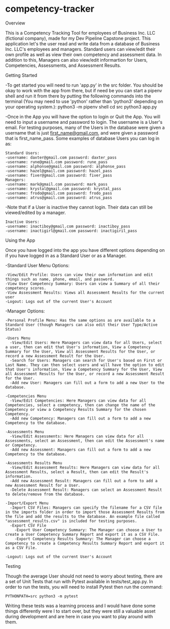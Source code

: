 # competency-tracker

Overview

This is a Competency Tracking Tool for employees of Business Inc. LLC (fictional company), made for my Dev Pipeline Capstone project. This application let's the user read and write data from a database of Business Inc. LLC's employees and managers. Standard users can view/edit their own profile as well as view their own competency and assessment data. In addition to this, Managers can also view/edit informartion for Users, Competencies, Assessments, and Assessment Results.

Getting Started

  -To get started you will need to run 'app.py' in the src folder. You should be okay to work with the app from there, but if need be you can start a pipenv shell and run it from there by putting the following commands into the terminal (You may need to use 'python' rather than 'python3' depending on your operating system.):
  python3 -m pipenv shell
  cd src
  python3 app.py

  -Once in the App you will have the option to login or Quit the App. You will need to input a username and password to login. The username is a User's email. For testing purposes, many of the Users in the database were given a username that is just first_name@gmail.com, and were given a password that is first_name_pass. Some examples of database Users you can log in as:

    Standard Users:
    -username: daxter@gmail.com password: daxter_pass
    -username: rune@gmail.com password: rune_pass
    -username: alphonse@gmail.com password: alphonse_pass
    -username: hazel@gmail.com password: hazel_pass
    -username: fiver@gmail.com password: fiver_pass
    Managers:
    -username: mark@gmail.com password: mark_pass
    -username: krystal@gmail.com password: krystal_pass
    -username: frodo@gmail.com password: frodo_pass
    -username: atrus@gmail.com password: atrus_pass

  -Note that if a User is inactive they cannot login. Their data can still be viewed/edited by a manager.

    Inactive Users:
    -username: inactiboy@gmail.com password: inactiboy_pass
    -username: inactigirl@gmail.com password: inactigiril_pass

Using the App
  
  Once you have logged into the app you have different options depending on if you have logged in as a Standard User or as a Manager.

  -Standard User Menu Options:

    -View/Edit Profile: Users can view their own information and edit things such as name, phone, email, and password.
    -View User Competency Summary: Users can view a Summary of all their competency scores.
    -View Assessment Results: Views all Assessment Results for the current user
    -Logout: Logs out of the current User's Account

  -Manager Options:

    -Personal Profile Menu: Has the same options as are available to a Standard User (though Managers can also edit their User Type/Active Status)
    
    -Users Menu
      -View/Edit Users: Here Managers can view data for all Users, select a user, then can edit that User's information, View a Competency Summary for the User, View all Assessment Results for the User, or record a new Assessment Result for the User.
      -Search for Users: Managers can search for User's based on First or Last Name. They can then select users and will have the option to edit that User's information, View a Competency Summary for the User, View all Assessment Results for the User, or record a new Assessment Result for the User.
      -Add new User: Managers can fill out a form to add a new User to the database.
    
    -Competencies Menu
      -View/Edit Competencies: Here Managers can view data for all Competencies, select a competency, then can change the name of the Competency or view a Competency Results Summary for the chosen Competency.
      -Add new Competency: Managers can fill out a form to add a new Competency to the database.
    
    -Assessments Menu
      -View/Edit Assessments: Here Managers can view data for all Assessments, select an Assessment, then can edit the Assessment's name or Competency.
      -Add new Assessment: Managers can fill out a form to add a new Competency to the database.
    
    -Assessments Results Menu
      -View/Edit Assessment Results: Here Managers can view data for all Assessment Results, select a Result, then can edit the Result's information.
      -Add new Assessment Result: Managers can fill out a form to add a new Assessment Result for a User.
      -Delete Assessment Result: Managers can select an Assessment Result to delete/remove from the database.
    
    -Import/Export Menu
      -Import CSV Files: Managers can specify the filename for a CSV file in the imports folder in order to import those Assessment Results from the file and add the results to the database. An example file called "assessment_results.csv" is included for testing purposes.
      -Export CSV File
        -Export User Competency Summary: The Manager can choose a User to create a User Competency Summary Report and export it as a CSV File.
        -Export Competency Results Summary: The Manager can choose a Competency to create a Competency Results Summary Report and export it as a CSV File.
    
    -Logout: Logs out of the current User's Account

Testing

  Though the average User should not need to worry about testing, there are a set of Unit Tests that run with Pytest available in tests/test_app.py. In order to run the tests, you will need to install Pytest then run the command:
  
    PYTHONPATH=src python3 -m pytest
  
  Writing these tests was a learning process and I would have done some things differently were I to start over, but they were still a valuable asset during development and are here in case you want to play around with them.